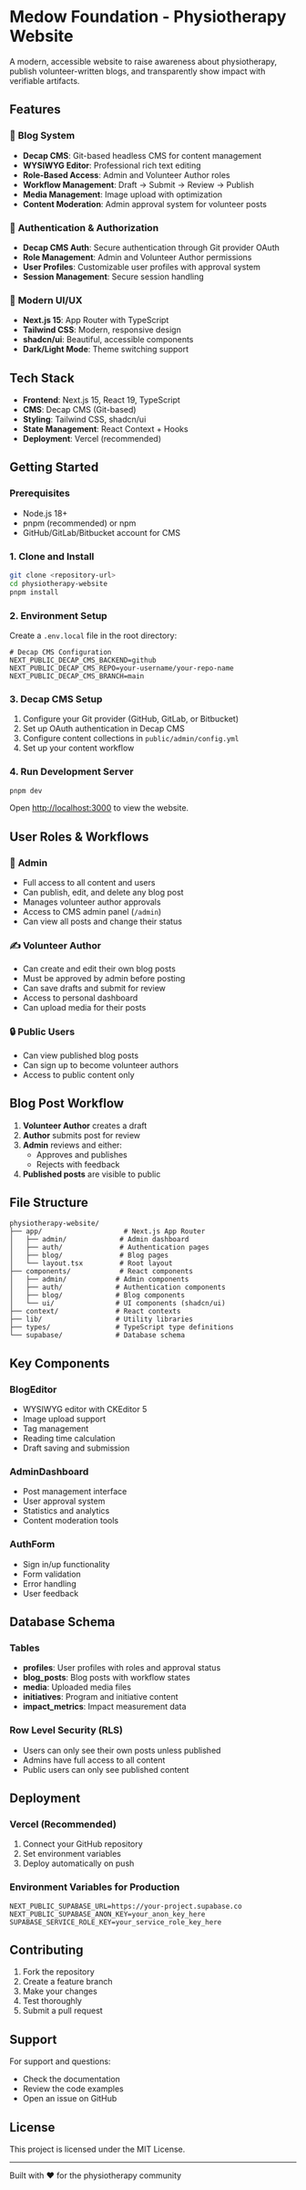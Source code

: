 # Medow Foundation - Physiotherapy Website

A modern, accessible website to raise awareness about physiotherapy, publish volunteer-written blogs, and transparently show impact with verifiable artifacts.

## Features

### 🚀 **Blog System**
- **Decap CMS**: Git-based headless CMS for content management
- **WYSIWYG Editor**: Professional rich text editing
- **Role-Based Access**: Admin and Volunteer Author roles
- **Workflow Management**: Draft → Submit → Review → Publish
- **Media Management**: Image upload with optimization
- **Content Moderation**: Admin approval system for volunteer posts

### 🔐 **Authentication & Authorization**
- **Decap CMS Auth**: Secure authentication through Git provider OAuth
- **Role Management**: Admin and Volunteer Author permissions
- **User Profiles**: Customizable user profiles with approval system
- **Session Management**: Secure session handling

### 📱 **Modern UI/UX**
- **Next.js 15**: App Router with TypeScript
- **Tailwind CSS**: Modern, responsive design
- **shadcn/ui**: Beautiful, accessible components
- **Dark/Light Mode**: Theme switching support

## Tech Stack

- **Frontend**: Next.js 15, React 19, TypeScript
- **CMS**: Decap CMS (Git-based)
- **Styling**: Tailwind CSS, shadcn/ui
- **State Management**: React Context + Hooks
- **Deployment**: Vercel (recommended)

## Getting Started

### Prerequisites

- Node.js 18+ 
- pnpm (recommended) or npm
- GitHub/GitLab/Bitbucket account for CMS

### 1. Clone and Install

```bash
git clone <repository-url>
cd physiotherapy-website
pnpm install
```

### 2. Environment Setup

Create a `.env.local` file in the root directory:

```env
# Decap CMS Configuration
NEXT_PUBLIC_DECAP_CMS_BACKEND=github
NEXT_PUBLIC_DECAP_CMS_REPO=your-username/your-repo-name
NEXT_PUBLIC_DECAP_CMS_BRANCH=main
```

### 3. Decap CMS Setup

1. Configure your Git provider (GitHub, GitLab, or Bitbucket)
2. Set up OAuth authentication in Decap CMS
3. Configure content collections in `public/admin/config.yml`
4. Set up your content workflow

### 4. Run Development Server

```bash
pnpm dev
```

Open [http://localhost:3000](http://localhost:3000) to view the website.

## User Roles & Workflows

### 👑 **Admin**
- Full access to all content and users
- Can publish, edit, and delete any blog post
- Manages volunteer author approvals
- Access to CMS admin panel (`/admin`)
- Can view all posts and change their status

### ✍️ **Volunteer Author**
- Can create and edit their own blog posts
- Must be approved by admin before posting
- Can save drafts and submit for review
- Access to personal dashboard
- Can upload media for their posts

### 🔒 **Public Users**
- Can view published blog posts
- Can sign up to become volunteer authors
- Access to public content only

## Blog Post Workflow

1. **Volunteer Author** creates a draft
2. **Author** submits post for review
3. **Admin** reviews and either:
   - Approves and publishes
   - Rejects with feedback
4. **Published posts** are visible to public

## File Structure

```
physiotherapy-website/
├── app/                    # Next.js App Router
│   ├── admin/             # Admin dashboard
│   ├── auth/              # Authentication pages
│   ├── blog/              # Blog pages
│   └── layout.tsx         # Root layout
├── components/            # React components
│   ├── admin/            # Admin components
│   ├── auth/             # Authentication components
│   ├── blog/             # Blog components
│   └── ui/               # UI components (shadcn/ui)
├── context/              # React contexts
├── lib/                  # Utility libraries
├── types/                # TypeScript type definitions
└── supabase/             # Database schema
```

## Key Components

### BlogEditor
- WYSIWYG editor with CKEditor 5
- Image upload support
- Tag management
- Reading time calculation
- Draft saving and submission

### AdminDashboard
- Post management interface
- User approval system
- Statistics and analytics
- Content moderation tools

### AuthForm
- Sign in/up functionality
- Form validation
- Error handling
- User feedback

## Database Schema

### Tables
- **profiles**: User profiles with roles and approval status
- **blog_posts**: Blog posts with workflow states
- **media**: Uploaded media files
- **initiatives**: Program and initiative content
- **impact_metrics**: Impact measurement data

### Row Level Security (RLS)
- Users can only see their own posts unless published
- Admins have full access to all content
- Public users can only see published content

## Deployment

### Vercel (Recommended)
1. Connect your GitHub repository
2. Set environment variables
3. Deploy automatically on push

### Environment Variables for Production
```env
NEXT_PUBLIC_SUPABASE_URL=https://your-project.supabase.co
NEXT_PUBLIC_SUPABASE_ANON_KEY=your_anon_key_here
SUPABASE_SERVICE_ROLE_KEY=your_service_role_key_here
```

## Contributing

1. Fork the repository
2. Create a feature branch
3. Make your changes
4. Test thoroughly
5. Submit a pull request

## Support

For support and questions:
- Check the documentation
- Review the code examples
- Open an issue on GitHub

## License

This project is licensed under the MIT License.

---

Built with ❤️ for the physiotherapy community
